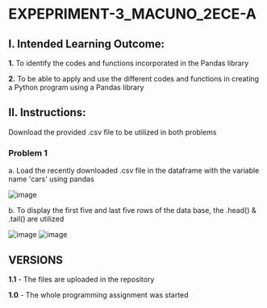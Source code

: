 # EXPEPRIMENT-3_MACUNO_2ECE-A
## **I. Intended Learning Outcome:**

  **1.** To identify the codes and functions incorporated in the Pandas library

  **2.** To be able to apply and use the different codes and functions in creating a Python program using a
     Pandas library
  
## **II. Instructions:**

 Download the provided .csv file to be utilized in both problems

### **Problem 1**

 a. Load the recently downloaded .csv file in the dataframe with the variable name 'cars' using pandas
 
 ![image](https://github.com/user-attachments/assets/0cc92454-cb20-49fa-90b8-6074fb37e18e)

 b. To display the first five and last five rows of the data base, the .head() & .tail() are utilized

 ![image](https://github.com/user-attachments/assets/9ee9bb20-96b4-4d93-9aa2-c3f54ae0796a)
 ![image](https://github.com/user-attachments/assets/d569fdb7-23ad-4aba-9884-492d2b15220d)


 
## VERSIONS

**1.1** - The files are uploaded in the repository

**1.0** - The whole programming assignment was started
